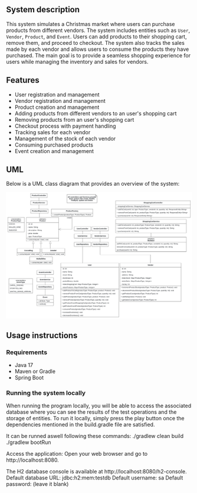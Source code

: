 ## System description

This system simulates a Christmas market where users can purchase products from different vendors. The system includes entities such as `User`, `Vendor`, `Product`, and `Event`. Users can add products to their shopping cart, remove them, and proceed to checkout. The system also tracks the sales made by each vendor and allows users to consume the products they have purchased. The main goal is to provide a seamless shopping experience for users while managing the inventory and sales for vendors.

## Features

- User registration and management
- Vendor registration and management
- Product creation and management
- Adding products from different vendors to an user's shopping cart
- Removing products from an user's shopping cart
- Checkout process with payment handling
- Tracking sales for each vendor
- Management of the stock of each vendor
- Consuming purchased products
- Event creation and management

## UML

Below is a UML class diagram that provides an overview of the system:

![UML Diagram](UMLClassDiagram.png)

## Usage instructions

### Requirements

- Java 17
- Maven or Gradle
- Spring Boot

### Running the system locally

When running the program locally, you will be able to access the associated database where you can see the results of the test operations and the storage of entities. To run it locally, simply press the play button once the dependencies mentioned in the build.gradle file are satisfied.

It can be runned aswell following these commands:
./gradlew clean build
./gradlew bootRun

Access the application: Open your web browser and go to http://localhost:8080.

The H2 database console is available at http://localhost:8080/h2-console.
Default database URL: jdbc:h2:mem:testdb
Default username: sa
Default password: (leave it blank)




